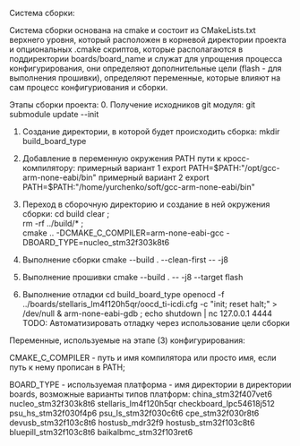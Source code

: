 Система сборки:

Система сборки основана на cmake и состоит из CMakeLists.txt верхнего уровня, который расположен в корневой директории проекта и опциональных .cmake скриптов, которые располагаются в поддиректории boards/board_name и служат для упрощения процесса конфигурирования, они определяют дополнительные цели (flash - для выполнения прошивки), определяют переменные, которые влияют на сам процесс конфигуриования и сборки.

Этапы сборки проекта:
0. Получение исходников git модуля:
	git submodule update --init

1. Создание директории, в которой будет происходить сборка:
	mkdir build_board_type

2. Добавление в переменную окружения PATH пути к кросс-компилятору:
	примерный вариант 1
	export PATH=$PATH:"/opt/gcc-arm-none-eabi/bin"
	примерный вариант 2
	export PATH=$PATH:"/home/yurchenko/soft/gcc-arm-none-eabi/bin"

3. Переход в сборочную директорию и создание в ней окружения сборки:
	cd build
	clear ;\
	rm -rf ../build/* ;\
	cmake .. -DCMAKE_C_COMPILER=arm-none-eabi-gcc -DBOARD_TYPE=nucleo_stm32f303k8t6
	
4. Выполнение сборки
	cmake --build . --clean-first -- -j8

5. Выполнение прошивки
	cmake --build .  -- -j8 --target flash

6. Выполнение отладки
	cd build_board_type
	openocd -f ../boards/stellaris_lm4f120h5qr/oocd_ti-icdi.cfg -c "init; reset halt;" > /dev/null &  arm-none-eabi-gdb ; echo shutdown | nc 127.0.0.1 4444
TODO: Автоматизировать отладку через использование цели сборки

Переменные, используемые на этапе (3) конфигурирования:

CMAKE_C_COMPILER - путь и имя компилятора или просто имя, если путь к нему прописан в PATH;

BOARD_TYPE - используемая платформа - имя директории в директории boards, возможные варианты типов платформ: 
china_stm32f407vet6
nucleo_stm32f303k8t6
stellaris_lm4f120h5qr
checkboard_lpc54618j512
psu_hs_stm32f030f4p6
psu_ls_stm32f030c6t6
cpe_stm32f030r8t6
devusb_stm32f103c8t6
hostusb_mdr32f9
hostusb_stm32f103c8t6
bluepill_stm32f103c8t6
baikalbmc_stm32f103ret6
